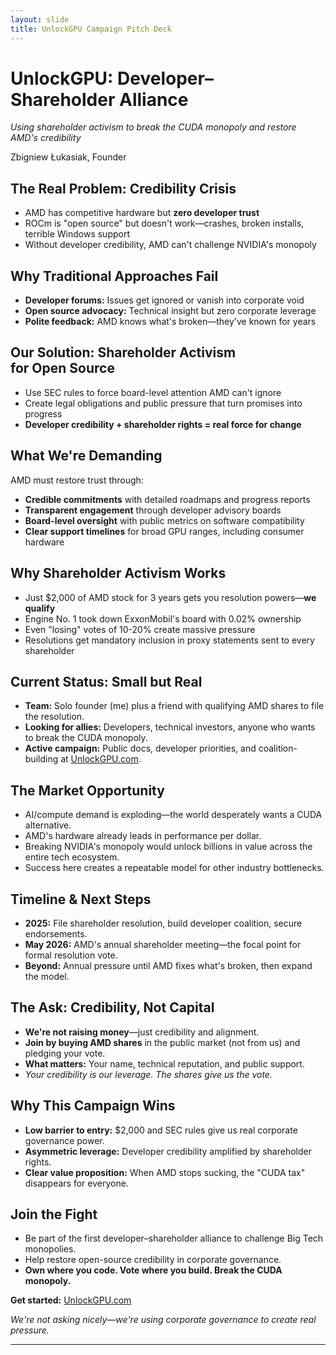 ```yaml
---
layout: slide
title: UnlockGPU Campaign Pitch Deck
---
```


# UnlockGPU: Developer–<br/>Shareholder Alliance
*Using shareholder activism to break the CUDA monopoly and restore AMD's credibility*

Zbigniew Łukasiak, Founder

<!--slide-->

## The Real Problem: Credibility Crisis
- AMD has competitive hardware but **zero developer trust**
- ROCm is "open source" but doesn't work—crashes, broken installs, terrible Windows support
- Without developer credibility, AMD can't challenge NVIDIA's monopoly

<!--slide-->

## Why Traditional Approaches Fail
- **Developer forums:** Issues get ignored or vanish into corporate void
- **Open source advocacy:** Technical insight but zero corporate leverage
- **Polite feedback:** AMD knows what's broken—they've known for years

<!--slide-->

## Our Solution: Shareholder Activism<br/>for Open Source
- Use SEC rules to force board-level attention AMD can't ignore
- Create legal obligations and public pressure that turn promises into progress
- **Developer credibility + shareholder rights = real force for change**

<!--slide-->

## What We're Demanding
AMD must restore trust through:
- **Credible commitments** with detailed roadmaps and progress reports
- **Transparent engagement** through developer advisory boards  
- **Board-level oversight** with public metrics on software compatibility
- **Clear support timelines** for broad GPU ranges, including consumer hardware

<!--slide-->

## Why Shareholder Activism Works
- Just $2,000 of AMD stock for 3 years gets you resolution powers—**we qualify**
- Engine No. 1 took down ExxonMobil's board with 0.02% ownership
- Even "losing" votes of 10-20% create massive pressure
- Resolutions get mandatory inclusion in proxy statements sent to every shareholder

<!--slide-->

## Current Status: Small but Real
- **Team:** Solo founder (me) plus a friend with qualifying AMD shares to file the resolution.
- **Looking for allies:** Developers, technical investors, anyone who wants to break the CUDA monopoly.
- **Active campaign:** Public docs, developer priorities, and coalition-building at [UnlockGPU.com](https://unlockgpu.com/).

<!--slide-->

## The Market Opportunity
- AI/compute demand is exploding—the world desperately wants a CUDA alternative.
- AMD's hardware already leads in performance per dollar.
- Breaking NVIDIA's monopoly would unlock billions in value across the entire tech ecosystem.
- Success here creates a repeatable model for other industry bottlenecks.

<!--slide-->

## Timeline & Next Steps
- **2025:** File shareholder resolution, build developer coalition, secure endorsements.
- **May 2026:** AMD's annual shareholder meeting—the focal point for formal resolution vote.
- **Beyond:** Annual pressure until AMD fixes what's broken, then expand the model.

<!--slide-->

## The Ask: Credibility, Not Capital
- **We're not raising money**—just credibility and alignment.
- **Join by buying AMD shares** in the public market (not from us) and pledging your vote.
- **What matters:** Your name, technical reputation, and public support.
- *Your credibility is our leverage. The shares give us the vote.*

<!--slide-->

## Why This Campaign Wins
- **Low barrier to entry:** $2,000 and SEC rules give us real corporate governance power.
- **Asymmetric leverage:** Developer credibility amplified by shareholder rights.
- **Clear value proposition:** When AMD stops sucking, the "CUDA tax" disappears for everyone.

<!--slide-->

## Join the Fight
- Be part of the first developer–shareholder alliance to challenge Big Tech monopolies.
- Help restore open-source credibility in corporate governance.
- **Own where you code. Vote where you build. Break the CUDA monopoly.**

**Get started:** [UnlockGPU.com](https://unlockgpu.com/)

*We're not asking nicely—we're using corporate governance to create real pressure.*

---
